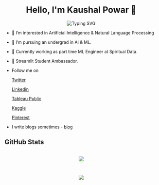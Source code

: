 <h1 align="center">Hello, I'm Kaushal Powar 👋  </h1>

<p align="center">
  <img src="https://readme-typing-svg.herokuapp.com?font=&color=964EF4&lines=Data+Analyst+/+Data+Scientest&center=true" alt="Typing SVG">
</p>

- 👀 I’m interested in Artificial Intelligence & Natural Language Processing <br/>
- 🌱 I’m pursuing an undergrad in AI & ML.<br/>
- 💼 Currently working as part time ML Engineer at Spiritual Data.
- 🎈 Streamlit Student Ambassador.
- Follow me on

  [Twitter](https://twitter.com/Obelisk_1531)

  [Linkedin](https://www.linkedin.com/in/kaushal-powar-a52b1a159/)
  
  [Tableau Public](https://public.tableau.com/app/profile/kaushal.powar7753)
  
  [Kaggle](https://www.kaggle.com/kaushalpowar)
  
  [Pinterest](https://in.pinterest.com/kaushal_1531/)
  
 - I write blogs sometimes - [blog](https://writtenbykaushal.com/)

<h2>GitHub Stats</h2>

<p align="center">
  <br>
 
  <img src="https://github-readme-stats.vercel.app/api?username=kaushalpowar&show_icons=true&theme=tokyonight" />
  

</p>

<br/>

<p align="center">
 
  <img src="https://github-readme-stats.vercel.app/api/top-langs?username=kaushalpowar&langs_count=10&show_icons=true&theme=tokyonight&locale=en&layout=compact"/>
</p>




